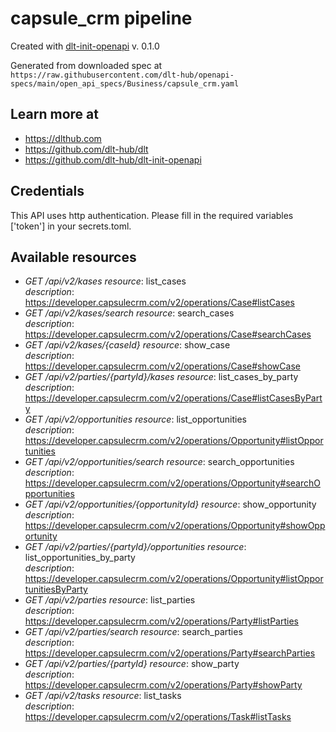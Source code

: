 # capsule_crm pipeline

Created with [dlt-init-openapi](https://github.com/dlt-hub/dlt-init-openapi) v. 0.1.0

Generated from downloaded spec at `https://raw.githubusercontent.com/dlt-hub/openapi-specs/main/open_api_specs/Business/capsule_crm.yaml`
## Learn more at

* https://dlthub.com
* https://github.com/dlt-hub/dlt
* https://github.com/dlt-hub/dlt-init-openapi

## Credentials
This API uses http authentication. Please fill in the required variables ['token'] in your 
secrets.toml.

## Available resources
* _GET /api/v2/kases_ 
  *resource*: list_cases  
  *description*: https://developer.capsulecrm.com/v2/operations/Case#listCases
* _GET /api/v2/kases/search_ 
  *resource*: search_cases  
  *description*: https://developer.capsulecrm.com/v2/operations/Case#searchCases
* _GET /api/v2/kases/{caseId}_ 
  *resource*: show_case  
  *description*: https://developer.capsulecrm.com/v2/operations/Case#showCase
* _GET /api/v2/parties/{partyId}/kases_ 
  *resource*: list_cases_by_party  
  *description*: https://developer.capsulecrm.com/v2/operations/Case#listCasesByParty
* _GET /api/v2/opportunities_ 
  *resource*: list_opportunities  
  *description*: https://developer.capsulecrm.com/v2/operations/Opportunity#listOpportunities
* _GET /api/v2/opportunities/search_ 
  *resource*: search_opportunities  
  *description*: https://developer.capsulecrm.com/v2/operations/Opportunity#searchOpportunities
* _GET /api/v2/opportunities/{opportunityId}_ 
  *resource*: show_opportunity  
  *description*: https://developer.capsulecrm.com/v2/operations/Opportunity#showOpportunity
* _GET /api/v2/parties/{partyId}/opportunities_ 
  *resource*: list_opportunities_by_party  
  *description*: https://developer.capsulecrm.com/v2/operations/Opportunity#listOpportunitiesByParty
* _GET /api/v2/parties_ 
  *resource*: list_parties  
  *description*: https://developer.capsulecrm.com/v2/operations/Party#listParties
* _GET /api/v2/parties/search_ 
  *resource*: search_parties  
  *description*: https://developer.capsulecrm.com/v2/operations/Party#searchParties
* _GET /api/v2/parties/{partyId}_ 
  *resource*: show_party  
  *description*: https://developer.capsulecrm.com/v2/operations/Party#showParty
* _GET /api/v2/tasks_ 
  *resource*: list_tasks  
  *description*: https://developer.capsulecrm.com/v2/operations/Task#listTasks
